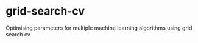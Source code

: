 # grid-search-cv
Optimising parameters for multiple machine learning algorithms using grid search cv 
